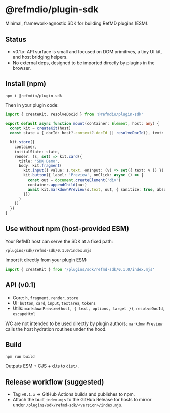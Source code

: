 @refmdio/plugin-sdk
==================

Minimal, framework-agnostic SDK for building RefMD plugins (ESM).

Status
------

- v0.1.x: API surface is small and focused on DOM primitives, a tiny UI kit, and host bridging helpers.
- No external deps, designed to be imported directly by plugins in the browser.

Install (npm)
-------------

```
npm i @refmdio/plugin-sdk
```

Then in your plugin code:

```ts
import { createKit, resolveDocId } from '@refmdio/plugin-sdk'

export default async function mount(container: Element, host: any) {
  const kit = createKit(host)
  const state = { docId: host?.context?.docId || resolveDocId(), text: '' }

  kit.store({
    container,
    initialState: state,
    render: (s, set) => kit.card({
      title: 'SDK Demo',
      body: kit.fragment(
        kit.input({ value: s.text, onInput: (v) => set({ text: v }) }),
        kit.button({ label: 'Preview', onClick: async () => {
          const out = document.createElement('div')
          container.appendChild(out)
          await kit.markdownPreview(s.text, out, { sanitize: true, absolute_attachments: true, doc_id: s.docId, base_origin: host.origin })
        }})
      )
    })
  })
}
```

Use without npm (host-provided ESM)
-----------------------------------

Your RefMD host can serve the SDK at a fixed path:

```
/plugins/sdk/refmd-sdk/0.1.0/index.mjs
```

Import it directly from your plugin ESM:

```js
import { createKit } from '/plugins/sdk/refmd-sdk/0.1.0/index.mjs'
```

API (v0.1)
----------

- Core: `h`, `fragment`, `render`, `store`
- UI: `button`, `card`, `input`, `textarea`, `tokens`
- Utils: `markdownPreview(host, { text, options, target })`, `resolveDocId`, `escapeHtml`

WC are not intended to be used directly by plugin authors; `markdownPreview` calls the host hydration routines under the hood.

Build
-----

```
npm run build
```

Outputs ESM + CJS + d.ts to `dist/`.

Release workflow (suggested)
----------------------------

- Tag `v0.1.x` → GitHub Actions builds and publishes to npm.
- Attach the built `index.mjs` to the GitHub Release for hosts to mirror under `/plugins/sdk/refmd-sdk/<version>/index.mjs`.
